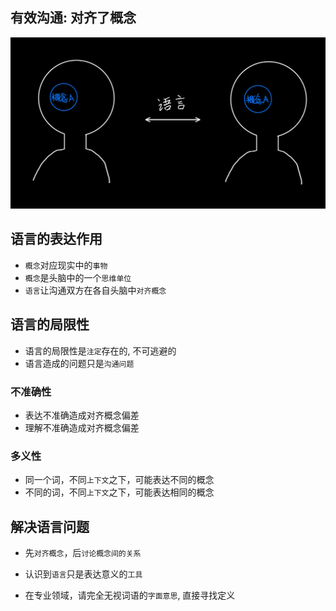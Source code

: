 ## 有效沟通: 对齐了概念

<img src="../images/communicate.png" width="700">

## 语言的表达作用

- `概念`对应现实中的`事物`
- `概念`是头脑中的一个`思维单位`
- `语言`让沟通双方在各自头脑中`对齐概念`

## 语言的局限性

- 语言的局限性是`注定`存在的, 不可逃避的
- 语言造成的问题只是`沟通问题`

### 不准确性

- 表达不准确造成对齐概念偏差
- 理解不准确造成对齐概念偏差

### 多义性

- 同一个词，不同`上下文`之下，可能表达不同的概念
- 不同的词，不同`上下文`之下，可能表达相同的概念


## 解决语言问题

- 先`对齐概念`，后`讨论概念间的关系`

- 认识到`语言`只是表达意义的`工具`

- 在专业领域，请完全无视词语的`字面意思`, 直接寻找定义